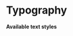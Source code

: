 # Typography

**Available text styles**

<demo-block category="foundations" component="typography" has-theme-switcher="false" partial="typography"></demo-block>
